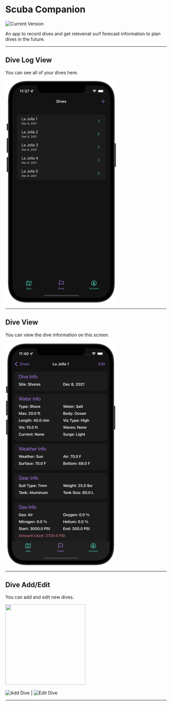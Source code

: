 Scuba Companion
============
![Current Version](https://img.shields.io/badge/version-1.0.0-green.svg)

An app to record dives and get relevenat surf forecast information to plan dives in the future.

---
## Dive Log View

You can see all of your dives here.

![Dive Log Preview](https://github.com/gagefonk/ScubaCompanion/blob/master/ReadMeFiles/DiveLogView.png)

---
## Dive View

You can view the dive information on this screen.

![Dive Preview](https://github.com/gagefonk/ScubaCompanion/blob/master/ReadMeFiles/DiveView.png)

---
## Dive Add/Edit

You can add and edit new dives.

<img src="/ReadMeFiles/newDive.gif" width="250" height="250"/>

![Add Dive](https://github.com/gagefonk/ScubaCompanion/blob/master/ReadMeFiles/newDive.gif) | ![Edit Dive](https://github.com/gagefonk/ScubaCompanion/blob/master/ReadMeFiles/EditDive.gif)

---
